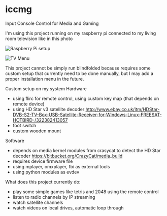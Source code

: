 # iccmg
Input Console Control for Media and Gaming


I'm using this project running on my raspberry pi connected to my living room television like in this photo

![Raspberry Pi setup](https://lh3.googleusercontent.com/IzfUQebeYwLxRkAuAiHMvlQDEBb5nprgtZDNy8sC9UKNwFUIWNwjz-KKkF_yXXHBzZ1C64PmUotM1Yo6Skl4r7iFGZLTnmSop2Sggvkws-wxMAO5rWHXCksGbVu1W1VFhI9Kvbf4eD75MSBw65KrzWB4xat_hBJaYqEDaTtsZLJOViHGpxuey2xYtnTcrM9FSuWhklO61kVTYomhEt6_KMLnqMRSgy_yoBuYCa_Qzos9MjAu4oBC1Lc4zKZnjKYwMqaettiDCyjvzMpjJxH-900aa5WjnTFw-PBKeG6F_477rEdtcpXQ3gsxqeAjpLYqw-N7clwtj5Uasx3e8_P50YNqLoqUdHmKGW_yo8raEdc839R9Gqlx5NHV2gdi1xH86AtlYK_W46DHh2hGG4LsMKqP2Xeuf_NjjN3ojl8R0GUvS6Fn5IWrZ_kX9ANlgVHDsZsVWUIcI2X6rMkHOujofvHjiKDhggbnMD7xRjH2dcEeUahbRiTJ35h04aRM-Q04doIRi0N2oM29m2ah-azr7Y1v2t21Fe5igdm3yIyFavK_9gD2E9pPj3rlJKwO4Yxqdy3jQ-GxlnQ1xTblZ7djEr3aroa5_NRu_NTAJKbD8GbTm5zNuF9FQOLqFrGcMGw2xeHI9IQc3Ann2xxDQIMeGhJUw2KtR_-mUIk=w400-h500-no "Raspberry Pi setup")

![TV Menu](https://lh3.googleusercontent.com/jsa6yPIJYwAdlmiPo-q1qjAVEZhPCr3dqNUI6CQHBrMSoN3xjUHACUs7CwM5He2VcSILAgINyNDRo7MI7VKqXIKAMcuMRN6Xpeim2eLwjeRYLJU2CcvxZ_VzfipZztMTbenX_S0RJmZE2caKHd8iMRC-zeK3WTIvkcEbDLuiC2xYBGN3_vybeR2xu9eb8eFrBz8h1Hlln-cJngYx2Bfa-Ad-85o9aH1iobhsg7cBKY_6ckJOMoHIH-nIKmAoiOKyihAriKRJHFzSuJ2YwSILawXKZb1pLC10Ewhjq5eEhb1xiedkfH-E08F5QxH0-TxmGLNtv0O7xj5YpgoMpfIzvOwM1rKTCSDbsIso-LYd__RIRxWmnbDnrktajCr3Y-uda-PAmIjEXTdp0Mbu2eRHTLGeUViNWEaIdesTYkBlVog4MWrb63XyHkzjtuvQiuhdglhF8bR-ytItrC5DThSDZsn1dcGT8QvRKGmO1VFdCNDcKQtZUu2TFWDSuTzG4uLeUuzMZKWpn0XhNbrDQpS_seTMOpg2_jX-zP90BKu6NZgYi9wF0CBfErXHbwyMekuuh0p0VFHVm9PJv3rTmcneP2TrU_G5gkvMUnePdHDDDQwM3y6nNNUtksPsfpH3Z_aBRNkSLPhrItFHSHrNEcrd5LjwznKDobzIOSo=w500-h400-no "TV Menu")

This project cannot be simply run blindfolded because requires some custom setup that currently need to be done manually, but I may add a proper installation menu in the future.

Custom setup on my system
Hardware
- using flirc for remote control, using custom key map (that depends on remote device)
- using HD Star v3 satellite decoder http://www.ebay.co.uk/itm/HDStar-DVB-S2-TV-Box-USB-Satellite-Receiver-for-Windows-Linux-FREESAT-HOTBIRD-/322382413057
- foot switch
- custom wooden mount

Software
- depends on media kernel modules from crasycat to detect the HD Star decoder https://bitbucket.org/CrazyCat/media_build
- requires device firmware file
- using mplayer, omxplayer, fbi as external tools
- using python modules as evdev

What does this project currently do:
- play some simple games like tetris and 2048 using the remote control
- listen to radio channels by IP streaming
- watch satellite channels
- watch videos on local drives, automatic loop through
